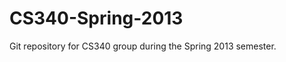CS340-Spring-2013
=================

Git repository for CS340 group during the Spring 2013 semester.
